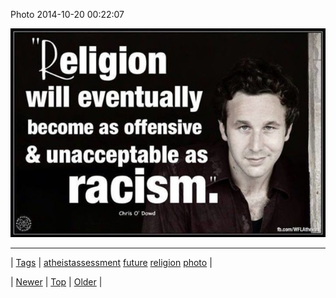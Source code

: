 <!--
title: Photo 2014-10-20 00
date: 2020-06-28T15:27:00.032Z
tags: atheistassessment, future, religion, photo
-->


Photo 2014-10-20 00:22:07

![](100456412819-0.jpg)

<!--BOTTOM-POST-NAVIGATION-->
---

| [Tags](tags.md) | [atheistassessment](tag-atheistassessment.md) [future](tag-future.md) [religion](tag-religion.md) [photo](tag-photo.md) |

| [Newer](100455925469.md) | [Top](index.md) | [Older](100456690214.md) |